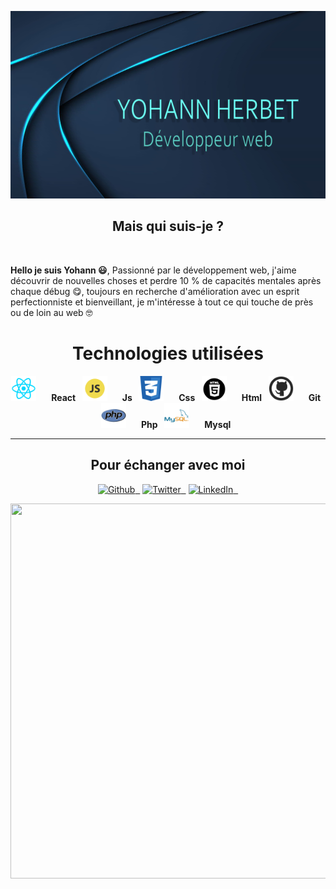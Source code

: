 
<p>
  <img src="https://github.com/YohannHERBET/YOHANNHERBET/blob/main/img/img-yohann.png" alt="background" height="300" width="100%" style="margin-right: 20px"/>
</p>
<h2 align="center">Mais qui suis-je ?</h2>
&nbsp;

<p>
  <strong>Hello je suis Yohann &#128515;</strong>, Passionné par le développement web,
  j'aime découvrir de nouvelles choses et perdre 10 % de capacités mentales après chaque débug &#128523;, toujours en recherche d'amélioration avec un esprit perfectionniste et bienveillant, je m'intéresse à tout ce qui touche de près ou de loin au web &#129299;
</p>

<h1 align="center">Technologies utilisées</h1>
<p align="center">
  <img src="https://github.com/YohannHERBET/YOHANNHERBET/blob/main/img/logo-react.png" alt="react" height="40" width="40" style="margin-right: 20px"/>
  <strong>React &nbsp;</strong>
  <img src="https://github.com/YohannHERBET/YOHANNHERBET/blob/main/img/javascript.png" alt="javascript" height="40" width="40" style="margin-right: 20px"/>
  <strong>Js &nbsp;</strong>
  <img src="https://github.com/YohannHERBET/YOHANNHERBET/blob/main/img/css.png" alt="css" height="40" width="40" style="margin-right: 20px"/>
  <strong>Css &nbsp;</strong>
  <img src="https://github.com/YohannHERBET/YOHANNHERBET/blob/main/img/html.png" alt="html" height="40" width="40" style="margin-right: 20px"/>
  <strong>Html &nbsp;</strong>
  <img src="https://github.com/YohannHERBET/YOHANNHERBET/blob/main/img/git.png" alt="git" height="40" width="40" style="margin-right: 20px"/>
  <strong>Git &nbsp;</strong>
  <img src="https://github.com/YohannHERBET/YOHANNHERBET/blob/main/img/php.png" alt="php" height="40" width="40" style="margin-right: 20px"/>
  <strong>Php &nbsp;</strong>
  <img src="https://github.com/YohannHERBET/YOHANNHERBET/blob/main/img/mysql.png" alt="mysql" height="40" width="40" style="margin-right: 20px"/>
 <strong>Mysql &nbsp;</strong>
</p>

-----

<h2 align="center">Pour échanger avec moi</h2>
<p align="center"><a href="https://github.com/YohannHERBET" target="_blank"><img alt="Github" src="https://img.shields.io/badge/GitHub-%2312100E.svg?&style=for-the-badge&logo=Github&logoColor=white" /> &nbsp;</a> <a href="https://twitter.com/YohannHERBET" target="_blank"><img alt="Twitter" src="https://img.shields.io/badge/twitter-%231DA1F2.svg?&style=for-the-badge&logo=twitter&logoColor=white" /> &nbsp;</a> <a href="https://www.linkedin.com/in/yohannherbet/" target="_blank"><img alt="LinkedIn" src="https://img.shields.io/badge/linkedin-%230077B5.svg?&style=for-the-badge&logo=linkedin&logoColor=white" /> &nbsp;</a>
</p>

<img width="1000" height="600" src="https://media.giphy.com/media/WTjXuYA2y4o3UZly3W/giphy.gif">